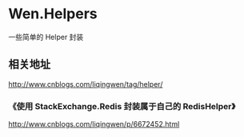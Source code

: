 # Wen.Helpers
一些简单的 Helper 封装

## 相关地址
http://www.cnblogs.com/liqingwen/tag/helper/

### 《使用 StackExchange.Redis 封装属于自己的 RedisHelper》
http://www.cnblogs.com/liqingwen/p/6672452.html
